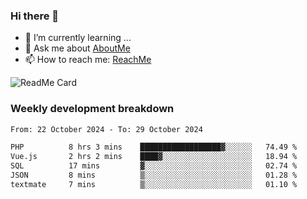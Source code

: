 ### Hi there 👋

- 🌱 I’m currently learning ...
- 💬 Ask me about [AboutMe](https://www.itzcy.com/about)
- 📫 How to reach me: [ReachMe](https://www.itzcy.com/about)

![ReadMe Card](https://github-readme-stats-ten-gilt.vercel.app/api?username=SuperChenYun&show_icons=true&title_color=fff&icon_color=79ff97&text_color=9f9f9f&bg_color=151515&hide_border=true)

### Weekly development breakdown
<!--START_SECTION:waka-->

```txt
From: 22 October 2024 - To: 29 October 2024

PHP          8 hrs 3 mins    ██████████████████▓░░░░░░   74.49 %
Vue.js       2 hrs 2 mins    ████▓░░░░░░░░░░░░░░░░░░░░   18.94 %
SQL          17 mins         ▓░░░░░░░░░░░░░░░░░░░░░░░░   02.74 %
JSON         8 mins          ▒░░░░░░░░░░░░░░░░░░░░░░░░   01.28 %
textmate     7 mins          ▒░░░░░░░░░░░░░░░░░░░░░░░░   01.10 %
```

<!--END_SECTION:waka-->
